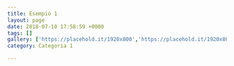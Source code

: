 ```yaml
---
title: Esempio 1
layout: page
date: 2018-07-10 17:58:59 +0000
tags: []
gallery: ['https://placehold.it/1920x800','https://placehold.it/1920x800']
category: Categoria 1

---
```

